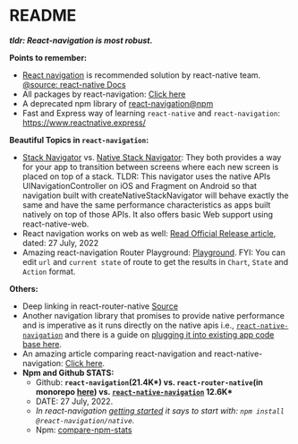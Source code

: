 # README

***tldr: React-navigation is most robust.***

**Points to remember:**
- [React navigation](https://github.com/react-navigation/react-navigation) is recommended solution by react-native team. [@source: react-native Docs](https://reactnative.dev/docs/navigation)
- All packages by react-navigation: [Click here](https://github.com/react-navigation/react-navigation/tree/main/packages)
- A deprecated npm library of [react-navigation@npm](https://www.npmjs.com/package/react-navigation)
- Fast and Express way of learning `react-native` and `react-navigation`: https://www.reactnative.express/

**Beautiful Topics in `react-navigation`:**
- [Stack Navigator](https://reactnavigation.org/docs/stack-navigator/) vs. [Native Stack Navigator](https://reactnavigation.org/docs/native-stack-navigator): They both provides a way for your app to transition between screens where each new screen is placed on top of a stack. TLDR: This navigator uses the native APIs UINavigationController on iOS and Fragment on Android so that navigation built with createNativeStackNavigator will behave exactly the same and have the same performance characteristics as apps built natively on top of those APIs. It also offers basic Web support using react-native-web.
- React navigation works on web as well: [Read Official Release article](https://reactnavigation.org/blog/2020/05/16/web-support/), dated: 27 July, 2022
- Amazing react-navigation Router Playground: [Playground](https://reactnavigation.org/docs/configuring-links/#playground). FYI: You can edit `url` and `current state` of route to get the results in `Chart`, `State` and `Action` format.

**Others:**
- Deep linking in react-router-native [Source](https://v5.reactrouter.com/native/api/DeepLinking)
- Another navigation library that promises to provide native performance and is imperative as it runs directly on the native apis i.e., [`react-native-navigation`](https://github.com/wix/react-native-navigation) and there is a guide on [plugging it into existing app code base here](https://wix.github.io/react-native-navigation/docs/installing/#installing-with-npx-rnn-link).
- An amazing article comparing react-navigation and react-native-navigation: [Click here](https://blog.logrocket.com/react-navigation-vs-react-native-navigation/).
- **Npm and Github STATS:**
  - Github: **`react-navigation`(21.4K\*) vs. `react-router-native`(in monorepo [here](https://github.com/remix-run/react-router)) vs. [`react-native-navigation`](https://github.com/wix/react-native-navigation) 12.6K\***
  - DATE: 27 July, 2022.
  - *In react-navigation [getting started](https://reactnavigation.org/docs/getting-started/) it says to start with: `npm install @react-navigation/native`.*
  - Npm: [compare-npm-stats](compare-npm-stats.md)
